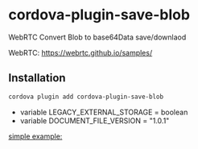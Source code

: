 

# cordova-plugin-save-blob

 WebRTC Convert Blob to base64Data save/downlaod

 WebRTC: https://webrtc.github.io/samples/

 ## Installation

```sh
cordova plugin add cordova-plugin-save-blob
```
- variable LEGACY_EXTERNAL_STORAGE = boolean
- variable DOCUMENT_FILE_VERSION = "1.0.1"


[simple example:]()
